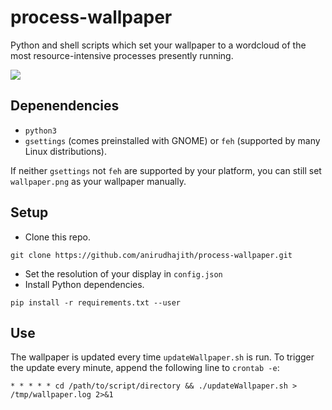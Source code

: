 # process-wallpaper

Python and shell scripts which set your wallpaper to a wordcloud of the most resource-intensive processes presently running.

![](https://raw.githubusercontent.com/anirudhajith/process-wallpaper/master/screenshot.png)

## Depenendencies
* `python3`
* `gsettings` (comes preinstalled with GNOME) or `feh` (supported by many Linux distributions). 

If neither `gsettings` not `feh` are supported by your platform, you can still set `wallpaper.png` as your wallpaper manually.

## Setup

* Clone this repo.

```
git clone https://github.com/anirudhajith/process-wallpaper.git
```

* Set the resolution of your display in `config.json`
* Install Python dependencies.
```
pip install -r requirements.txt --user
```

## Use
The wallpaper is updated every time `updateWallpaper.sh` is run. To trigger the update every minute, append the following line to `crontab -e`:
```
* * * * * cd /path/to/script/directory && ./updateWallpaper.sh > /tmp/wallpaper.log 2>&1

```
